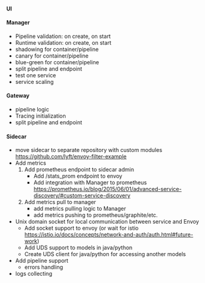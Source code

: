 #### UI

#### Manager
* Pipeline validation: on create, on start
* Runtime validation: on create, on start
* shadowing for container/pipeline
* canary for container/pipeline
* blue-green for container/pipeline
* split pipeline and endpoint
* test one service
* service scaling

#### Gateway
* pipeline logic
* Tracing initialization
* split pipeline and endpoint

#### Sidecar
* move sidecar to separate repository with custom modules https://github.com/lyft/envoy-filter-example
* Add metrics
    1. Add prometheus endpoint to sidecar admin
        * Add /stats_prom endpoint to envoy
        * Add integration with Manager to prometheus https://prometheus.io/blog/2015/06/01/advanced-service-discovery/#custom-service-discovery
    2. Add metrics pull to manager
        * add metrics pulling logic to Manager
        * add metrics pushing to prometheus/graphite/etc.
* Unix domain socket for local communication between service and Envoy
    * Add socket support to envoy (or wait for istio https://istio.io/docs/concepts/network-and-auth/auth.html#future-work)
    * Add UDS support to models in java/python
    * Create UDS client for java/python for accessing another models
* Add pipeline support
    * errors handling
* logs collecting
